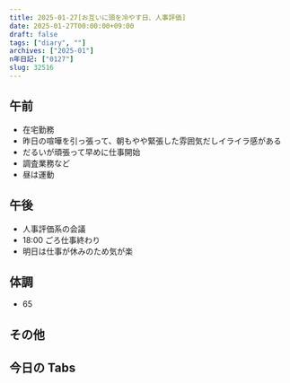 ```yaml
---
title: 2025-01-27[お互いに頭を冷やす日、人事評価]
date: 2025-01-27T00:00:00+09:00
draft: false
tags: ["diary", ""]
archives: ["2025-01"]
n年日記: ["0127"]
slug: 32516
---
```


## 午前

- 在宅勤務
- 昨日の喧嘩を引っ張って、朝もやや緊張した雰囲気だしイライラ感がある
- だるいが頑張って早めに仕事開始
- 調査業務など
- 昼は運動

## 午後

- 人事評価系の会議
- 18:00 ごろ仕事終わり
- 明日は仕事が休みのため気が楽

## 体調

- 65

## その他

## 今日の Tabs
